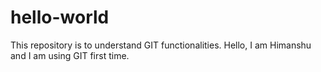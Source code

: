 # hello-world
This repository is to understand GIT functionalities.
Hello, I am Himanshu and I am using GIT first time. 
